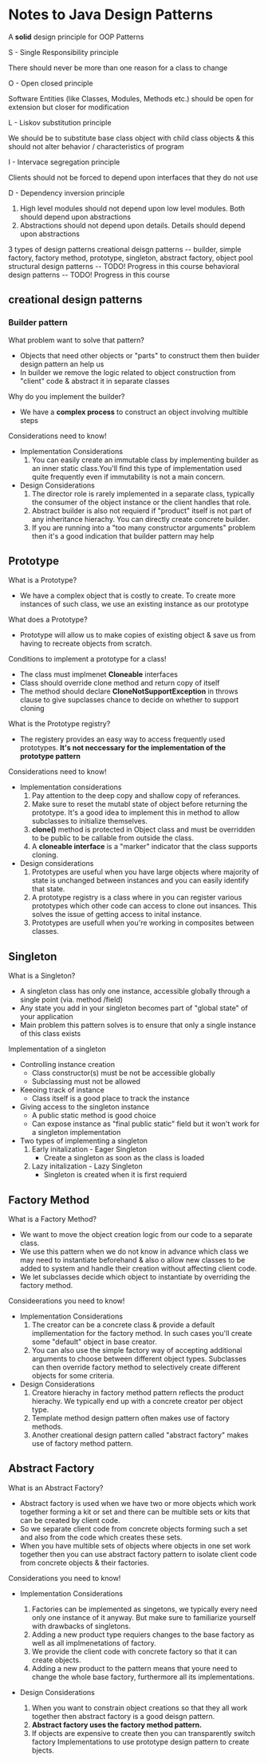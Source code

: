 # Notes to Java Design Patterns

A **solid** design principle for OOP Patterns

S - Single Responsibility principle

  There should never be more than one reason for a class to change

O - Open closed principle

   Software Entities (like Classes, Modules, Methods etc.)
   should be open for extension but closer for modification

L - Liskov substitution principle

  We should be to substitute base class object with child class objects &
  this should not alter behavior / characteristics of program

I - Intervace segregation principle

  Clients should not be forced to depend upon interfaces that they do not use

D - Dependency inversion principle

   1. High level modules should not depend upon low level modules.
      Both should depend upon abstractions
   2. Abstractions should not depend upon details.
      Details should depend upon abstractions

3 types of design patterns
  creational deisgn patterns -- builder, simple factory, factory method, prototype,
                                singleton, abstract factory, object pool
  structural design patterns -- TODO! Progress in this course
  behavioral design patterns -- TODO! Progress in this course

## creational design patterns

### Builder pattern

What problem want to solve that pattern?

- Objects that need other objects or "parts" to construct them
  then buiider design pattern an help us
- In builder we remove the logic related to object construction from
  "client" code & abstract it in separate classes

Why do you implement the builder?

- We have a **complex process** to construct an object involving multible steps

Considerations need to know!

- Implementation Considerations
   1. You can easily create an immutable class by implementing builder as
      an inner static class.You'll find this type of implementation used
      quite frequently even if immutability is not a main concern.
- Design Considerations
   1. The director role is rarely implemented in a separate class,
      typically the consumer of the object instance or the client
      handles that role.
   2. Abstract builder is also not requierd if "product" itself is not
      part of any inheritance hierachy. You can directly create
      concrete builder.
   3. If you are running into a "too many constructor arguments" problem
      then it's a good indication that builder pattern may help

## Prototype

What is a Prototype?

- We have a complex object that is costly to create.
  To create more instances of such class, we use an existing instance as our prototype

What does a Prototype?

- Prototype will allow us to make copies of existing object &
  save us from having to recreate objects from scratch.

Conditions to implement a prototype for a class!

- The class must implmenet **Cloneable** interfaces
- Class should override clone method and return copy of itself
- The method should declare **CloneNotSupportException** in throws
  clause to give supclasses chance to decide on whether to support cloning

What is the Prototype registry?

- The registery provides an easy way to access frequently used prototypes.
  **It's not neccessary for the implementation of the prototype pattern**

Considerations need to know!

- Implementation considerations
  1. Pay attention to the deep copy and shallow copy of referances.
  2. Make sure to reset the mutabl state of object before returning the prototype.
     It's a good idea to implement this in method to allow subclasses to
     initialize themselves.
  3. **clone()** method is protected in Object class and must be overridden to
     be public to be callable from outside the class.
  4. A **cloneable interface** is a "marker" indicator
     that the class supports cloning.
- Design considerations
  1. Prototypes are useful when you have large objects where majority of state
     is unchanged between instances and you can easily identify that state.
  2. A prototype registry is a class where in you can register various prototypes
     which other code can access to clone out insances. This solves the issue of
     getting access to inital instance.
  3. Prototypes are usefull when you're working in composites between classes.

## Singleton

What is a Singleton?

- A singleton class has only one instance,
  accessible globally through a single point (via. method /field)
- Any state you add in your singleton becomes part of "global state" of your application
- Main problem this pattern solves is to ensure that only a single
  instance of this class exists

Implementation of a singleton

- Controlling instance creation
  - Class constructor(s) must be not be accessible globally
  - Subclassing must not be allowed
- Keeoing track of instance
  - Class itself is a good place to track the instance
- Giving access to the singleton instance
  - A public static method is good choice
  - Can expose instance as "final public static" field but
    it won't work for a singleton implementation
- Two types of implementing a singleton
  1. Early initalization - Eager Singleton
      - Create a singleton as soon as the class is loaded
  2. Lazy initalization - Lazy Singleton
      - Singleton is created when it is first requierd

## Factory Method

What is a Factory Method?

- We want to move the object creation logic from our code to a separate class.
- We use this pattern when we do not know in advance which class we may need
  to instantiate beforehand & also o allow new classes to be added to system
  and handle their creation without affecting client code.
- We let subclasses decide which object to instantiate by overriding the
  factory method.

Consideerations you need to know!

- Implementation Considerations
  1. The creator can be a concrete class & provide a default impllementation for
     the factory method. In such cases you'll create some "default" object in
     base creator.
  2. You can also use the simple factory way of accepting additional arguments
     to choose between different object types. Subclasses can then override
     factory method to selectively create different objects for some criteria.
- Design Considerations
  1. Creatore hierachy in factory method pattern reflects the product hierachy.
     We typically end up with a concrete creator per object type.
  2. Template method design pattern often makes use of factory methods.
  3. Another creational design pattern called "abstract factory" makes use of
     factory method pattern.

## Abstract Factory

What is an Abstract Factory?

- Abstract factory is used when we have two or more objects which work together
  forming a kit or set and there can be multible sets or kits that can be
  created by client code.
- So we separate client code from concrete objects forming such a set and also
  from the code which creates these sets.
- When you have multible sets of objects where objects in one set work together
  then you can use abstract factory pattern to isolate client code
  from concrete objects & their factories.

Considerations you need to know!

- Implementation Considerations
  1. Factories can be implemented as singetons, we typically every need only
     one instance of it anyway. But make sure to familiarize yourself with
     drawbacks of singletons.
  2. Adding a new product type requiers changes to the base factory as well
     as all implmenetations of factory.
  3. We provide the client code with concrete factory so that it can create
     objects.
  4. Adding a new product to the pattern means that youre need to change the
     whole base factory, furthermore all its implementations.

- Design Considerations
  1. When you want to constrain object creations so that they all work together
     then abstract factory is a good deisgn pattern.
  2. **Abstract factory uses the factory method pattern.**
  3. If objects are expensive to create then you can transparently switch factory
     Implementations to use prototype design pattern to create bjects.
